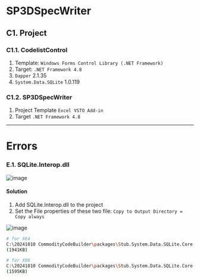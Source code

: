 # SP3DSpecWriter

## C1. Project

### C1.1. CodelistControl

1. Template: `Windows Forms Control Library (.NET Framework)`
2. Target: `.NET Framework 4.8`
3. `Dapper` 2.1.35
4. `System.Data.SQLite` 1.0.119

### C1.2. SP3DSpecWriter

1. Project Template `Excel VSTO Add-in`
2. Target `.NET Framework 4.8`






---









# Errors

### E.1. SQLite.Interop.dll

![image](https://github.com/user-attachments/assets/c9c7c024-a8ab-4b39-9ff9-7dc045e5eae2)

#### Solution

1. Add SQLite.Interop.dll to the project
2. Set the File properties of these two file: `Copy to Output Directory = Copy always`

![image](https://github.com/user-attachments/assets/409df7e7-272d-42cb-9645-02b2b2b49bbc)

```bash
# for X64
C:\20241010 CommodityCodeBuilder\packages\Stub.System.Data.SQLite.Core.NetFramework.1.0.119.0\build\net451\x64\SQLite.Interop.dll 
(1941KB)

# for X86
C:\20241010 CommodityCodeBuilder\packages\Stub.System.Data.SQLite.Core.NetFramework.1.0.119.0\build\net451\x86\SQLite.Interop.dll 
(1595KB)
```

